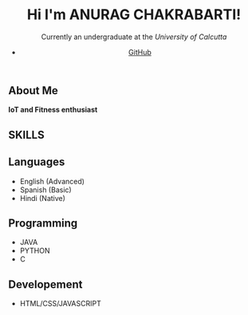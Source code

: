 <!DOCTYPE html>
<html lang="en">
<head>
  <meta charset="UTF-8">
  <meta name="viewport" content="width=device-width, initial-scale=1.0">

  <link rel="stylesheet" href="style.css"> </head>
<body>
  <header>
    <h1>Hi I'm ANURAG CHAKRABARTI!</h1>
    <p>Currently an undergraduate at the <i> University of Calcutta</i></p>
    <ul class="social-links">
      <li><a href="[Your GitHub Profile URL]">GitHub</a></li>
      </ul>
  </header>
  <main>
    <section class="about-me">
      <h2>About Me</h2>
      <p><b>IoT and Fitness enthusiast</b></p>
    </section>
    <section class="skills">
      <p><h2><b>SKILLS</b></h2></p>
      <h2>Languages</h2>
      <ul>
        <li>English (Advanced)</li>
        <li>Spanish (Basic)</li>
        <li>Hindi (Native)</li>
        </ul>
      <h2>Programming</h2>
      <ul>
        <li>JAVA</li>
        <li>PYTHON</li>
        <li>C</li>
      </ul>
      <h2>Developement</h2>
      <ul>
        <li>HTML/CSS/JAVASCRIPT</li
                                 </ul>
               
   
 
